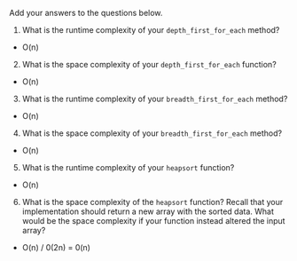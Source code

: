 Add your answers to the questions below.

1. What is the runtime complexity of your `depth_first_for_each` method?
- O(n)

2. What is the space complexity of your `depth_first_for_each` function?
- O(n)

3. What is the runtime complexity of your `breadth_first_for_each` method?
- O(n)

4. What is the space complexity of your `breadth_first_for_each` method?
- O(n)

5. What is the runtime complexity of your `heapsort` function?
- O(n)

6. What is the space complexity of the `heapsort` function? Recall that your implementation should return a new array with the sorted data. What would be the space complexity if your function instead altered the input array?
- O(n) / 0(2n) = 0(n)
